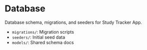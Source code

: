 # Database

Database schema, migrations, and seeders for Study Tracker App.

- `migrations/`: Migration scripts
- `seeders/`: Initial seed data
- `models/`: Shared schema docs
